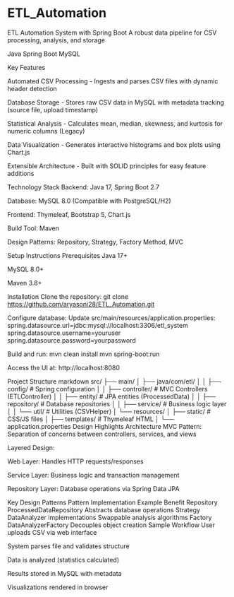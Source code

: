 # ETL_Automation
ETL Automation System with Spring Boot
A robust data pipeline for CSV processing, analysis, and storage

Java
Spring Boot
MySQL

Key Features

Automated CSV Processing - Ingests and parses CSV files with dynamic header detection

Database Storage - Stores raw CSV data in MySQL with metadata tracking (source file, upload timestamp)

Statistical Analysis - Calculates mean, median, skewness, and kurtosis for numeric columns (Legacy)

Data Visualization - Generates interactive histograms and box plots using Chart.js

Extensible Architecture - Built with SOLID principles for easy feature additions


Technology Stack
Backend: Java 17, Spring Boot 2.7

Database: MySQL 8.0 (Compatible with PostgreSQL/H2)

Frontend: Thymeleaf, Bootstrap 5, Chart.js

Build Tool: Maven

Design Patterns: Repository, Strategy, Factory Method, MVC

Setup Instructions
Prerequisites
Java 17+

MySQL 8.0+

Maven 3.8+

Installation
Clone the repository:
git clone https://github.com/aryasoni28/ETL_Automation.git

Configure database:
Update src/main/resources/application.properties:
spring.datasource.url=jdbc:mysql://localhost:3306/etl_system
spring.datasource.username=youruser
spring.datasource.password=yourpassword

Build and run:
mvn clean install
mvn spring-boot:run

Access the UI at:
http://localhost:8080

Project Structure
markdown
src/
├── main/
│   ├── java/com/etl/
│   │   ├── config/       # Spring configuration
│   │   ├── controller/   # MVC Controllers (ETLController)
│   │   ├── entity/       # JPA entities (ProcessedData)
│   │   ├── repository/   # Database repositories
│   │   ├── service/      # Business logic layer
│   │   └── util/         # Utilities (CSVHelper)
│   └── resources/
│       ├── static/       # CSS/JS files
│       ├── templates/    # Thymeleaf HTML
│       └── application.properties
Design Highlights
Architecture
MVC Pattern: Separation of concerns between controllers, services, and views

Layered Design:

Web Layer: Handles HTTP requests/responses

Service Layer: Business logic and transaction management

Repository Layer: Database operations via Spring Data JPA

Key Design Patterns
Pattern	Implementation Example	Benefit
Repository	ProcessedDataRepository	Abstracts database operations
Strategy	DataAnalyzer implementations	Swappable analysis algorithms
Factory	DataAnalyzerFactory	Decouples object creation
Sample Workflow
User uploads CSV via web interface

System parses file and validates structure

Data is analyzed (statistics calculated)

Results stored in MySQL with metadata

Visualizations rendered in browser
